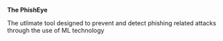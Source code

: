 <b>The PhishEye</b>
<p>The utlimate tool designed to prevent and detect phishing related attacks through the use of ML technology</p>
